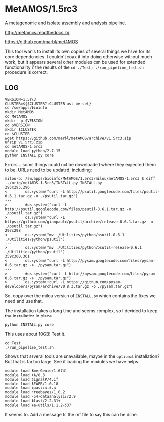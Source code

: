 MetAMOS/1.5rc3
==============

A metagenomic and isolate assembly and analysis pipeline.

<http://metamos.readthedocs.io/>
 
<https://github.com/marbl/metAMOS>

This tool wants to install its own copies of several things we have for its
core dependencies.  I couldn't coax it into doing otherwise without much work,
but it appears several other modules can be used for extended functionality if
the results of the `cd ./Test; ./run_pipeline_test.sh` procedure is correct.

LOG
---

    VERSION=1.5rc3
    CLUSTER=${$CLUSTER?:CLUSTER ust be set}
    cd /sw/apps/bioinfo
    mkdir MetAMOS
    cd MetAMOS
    mkdir -p $VERSION
    cd $VERSION
    mkdir $CLUSTER
    cd $CLUSTER
    wget https://github.com/marbl/metAMOS/archive/v1.5rc3.zip
    unzip v1.5rc3.zip
    cd metAMOS-1.5rc3
    module load python/2.7.15
    python INSTALL.py core

Errors... some things could not be downloaded where they expected them to be.
URLs need to be updated, including:

    milou-b: /sw/apps/bioinfo/MetAMOS/1.5rc3/milou/metAMOS-1.5rc3 $ diff ../orig/metAMOS-1.5rc3/INSTALL.py INSTALL.py
    295c295,296
    <        os.system("curl -L http://psutil.googlecode.com/files/psutil-0.6.1.tar.gz -o ./psutil.tar.gz")
    ---
    >        #os.system("curl -L http://psutil.googlecode.com/files/psutil-0.6.1.tar.gz -o ./psutil.tar.gz")
    >        os.system("curl -L https://github.com/giampaolo/psutil/archive/release-0.6.1.tar.gz -o ./psutil.tar.gz")
    297c298
    <        os.system("mv ./Utilities/python/psutil-0.6.1 ./Utilities/python/psutil")
    ---
    >        os.system("mv ./Utilities/python/psutil-release-0.6.1 ./Utilities/python/psutil")
    359c360,361
    <        os.system("curl -L http://pysam.googlecode.com/files/pysam-0.6.tar.gz -o ./pysam.tar.gz")
    ---
    >        #os.system("curl -L http://pysam.googlecode.com/files/pysam-0.6.tar.gz -o ./pysam.tar.gz")
    >        os.system("curl -L https://github.com/pysam-developers/pysam/archive/v0.8.3.tar.gz -o ./pysam.tar.gz")

So, copy over the milou version of `INSTALL.py` which contains the fixes we need and use that.

The installation takes a long time and seems complex, so I decided to keep the
installation in place.

    python INSTALL.py core

This uses about 10GB!  Test it.

    cd Test
    ./run_pipeline_test.sh 

Shows that several tools are unavailable, maybe in the `optional` installation?
But that is far too large.  See if loading the modules we have helps.

    module load KmerGenie/1.6741
    module load CA/8.3
    module load SignalP/4.1f
    module load REAPR/1.0.18
    module load quast/4.5.4
    module load freebayes/1.0.2
    module load 454-dataanalysis/2.9
    module load blast/2.2.31+
    module load ea-utils/1.1.2-537

It seems to. Add a message to the mf file to say this can be done.

